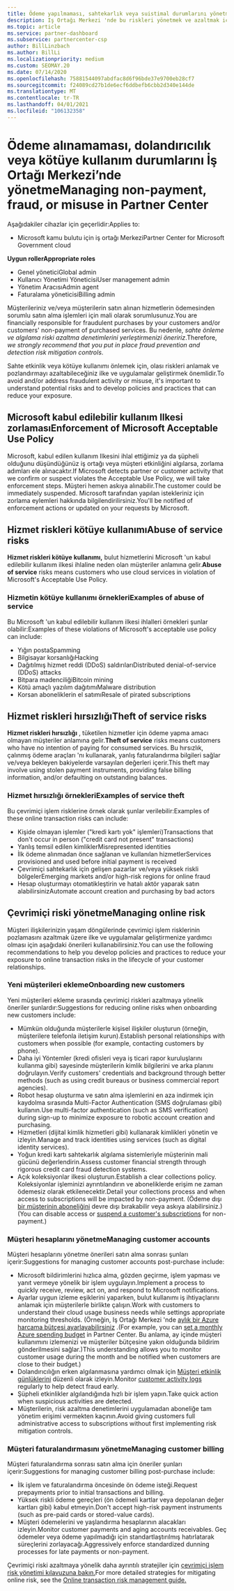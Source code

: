 ```yaml
---
title: Ödeme yapılmaması, sahtekarlık veya suistimal durumlarını yönetme
description: Iş Ortağı Merkezi 'nde bu riskleri yönetmek ve azaltmak için çevrimiçi işlemlere ve en iyi yöntemlere dahil olan çeşitli riskler hakkında bilgi edinin.
ms.topic: article
ms.service: partner-dashboard
ms.subservice: partnercenter-csp
author: BillLinzbach
ms.author: BillLi
ms.localizationpriority: medium
ms.custom: SEOMAY.20
ms.date: 07/14/2020
ms.openlocfilehash: 75881544097abdfac8d6f96bde37e9700eb28cf7
ms.sourcegitcommit: f24089cd27b1de6ecf6ddbefb6cbb2d340e144de
ms.translationtype: MT
ms.contentlocale: tr-TR
ms.lasthandoff: 04/01/2021
ms.locfileid: "106132358"
---
```

# <a name="managing-non-payment-fraud-or-misuse-in-partner-center"></a><span data-ttu-id="ad7ff-103">Ödeme alınamaması, dolandırıcılık veya kötüye kullanım durumlarını İş Ortağı Merkezi’nde yönetme</span><span class="sxs-lookup"><span data-stu-id="ad7ff-103">Managing non-payment, fraud, or misuse in Partner Center</span></span>

<span data-ttu-id="ad7ff-104">Aşağıdakiler cihazlar için geçerlidir:</span><span class="sxs-lookup"><span data-stu-id="ad7ff-104">Applies to:</span></span>

- <span data-ttu-id="ad7ff-105">Microsoft kamu bulutu için iş ortağı Merkezi</span><span class="sxs-lookup"><span data-stu-id="ad7ff-105">Partner Center for Microsoft Government cloud</span></span>

<span data-ttu-id="ad7ff-106">**Uygun roller**</span><span class="sxs-lookup"><span data-stu-id="ad7ff-106">**Appropriate roles**</span></span>

- <span data-ttu-id="ad7ff-107">Genel yönetici</span><span class="sxs-lookup"><span data-stu-id="ad7ff-107">Global admin</span></span>
- <span data-ttu-id="ad7ff-108">Kullanıcı Yönetimi Yöneticisi</span><span class="sxs-lookup"><span data-stu-id="ad7ff-108">User management admin</span></span>
- <span data-ttu-id="ad7ff-109">Yönetim Aracısı</span><span class="sxs-lookup"><span data-stu-id="ad7ff-109">Admin agent</span></span>
- <span data-ttu-id="ad7ff-110">Faturalama yöneticisi</span><span class="sxs-lookup"><span data-stu-id="ad7ff-110">Billing admin</span></span>

<span data-ttu-id="ad7ff-111">Müşterileriniz ve/veya müşterilerin satın alınan hizmetlerin ödemesinden sorumlu satın alma işlemleri için mali olarak sorumlusunuz.</span><span class="sxs-lookup"><span data-stu-id="ad7ff-111">You are financially responsible for fraudulent purchases by your customers and/or customers' non-payment of purchased services.</span></span> <span data-ttu-id="ad7ff-112">Bu nedenle, *sahte önleme ve algılama riski azaltma denetimlerini yerleştirmenizi öneririz*.</span><span class="sxs-lookup"><span data-stu-id="ad7ff-112">Therefore, *we strongly recommend that you put in place fraud prevention and detection risk mitigation controls*.</span></span>

<span data-ttu-id="ad7ff-113">Sahte etkinlik veya kötüye kullanımı önlemek için, olası riskleri anlamak ve pozlandırmayı azaltabileceğiniz ilke ve uygulamalar geliştirmek önemlidir.</span><span class="sxs-lookup"><span data-stu-id="ad7ff-113">To avoid and/or address fraudulent activity or misuse, it's important to understand potential risks and to develop policies and practices that can reduce your exposure.</span></span>

## <a name="enforcement-of-microsoft-acceptable-use-policy"></a><span data-ttu-id="ad7ff-114">Microsoft kabul edilebilir kullanım Ilkesi zorlaması</span><span class="sxs-lookup"><span data-stu-id="ad7ff-114">Enforcement of Microsoft Acceptable Use Policy</span></span>

<span data-ttu-id="ad7ff-115">Microsoft, kabul edilen kullanım Ilkesini ihlal ettiğimiz ya da şüpheli olduğunu düşündüğünüz iş ortağı veya müşteri etkinliğini algılarsa, zorlama adımları ele alınacaktır.</span><span class="sxs-lookup"><span data-stu-id="ad7ff-115">If Microsoft detects partner or customer activity that we confirm or suspect violates the Acceptable Use Policy, we will take enforcement steps.</span></span> <span data-ttu-id="ad7ff-116">Müşteri hemen askıya alınabilir.</span><span class="sxs-lookup"><span data-stu-id="ad7ff-116">The customer could be immediately suspended.</span></span> <span data-ttu-id="ad7ff-117">Microsoft tarafından yapılan istekleriniz için zorlama eylemleri hakkında bilgilendirilirsiniz.</span><span class="sxs-lookup"><span data-stu-id="ad7ff-117">You'll be notified of enforcement actions or updated on your requests by Microsoft.</span></span>

## <a name="abuse-of-service-risks"></a><span data-ttu-id="ad7ff-118">Hizmet riskleri kötüye kullanımı</span><span class="sxs-lookup"><span data-stu-id="ad7ff-118">Abuse of service risks</span></span>

<span data-ttu-id="ad7ff-119">**Hizmet riskleri kötüye kullanımı,** bulut hizmetlerini Microsoft 'un kabul edilebilir kullanım ilkesi ihlaline neden olan müşteriler anlamına gelir.</span><span class="sxs-lookup"><span data-stu-id="ad7ff-119">**Abuse of service** risks means customers who use cloud services in violation of Microsoft's Acceptable Use Policy.</span></span>

### <a name="examples-of-abuse-of-service"></a><span data-ttu-id="ad7ff-120">Hizmetin kötüye kullanımı örnekleri</span><span class="sxs-lookup"><span data-stu-id="ad7ff-120">Examples of abuse of service</span></span>

<span data-ttu-id="ad7ff-121">Bu Microsoft 'un kabul edilebilir kullanım ilkesi ihlalleri örnekleri şunlar olabilir:</span><span class="sxs-lookup"><span data-stu-id="ad7ff-121">Examples of these violations of Microsoft's acceptable use policy can include:</span></span>

- <span data-ttu-id="ad7ff-122">Yığın posta</span><span class="sxs-lookup"><span data-stu-id="ad7ff-122">Spamming</span></span>
- <span data-ttu-id="ad7ff-123">Bilgisayar korsanlığı</span><span class="sxs-lookup"><span data-stu-id="ad7ff-123">Hacking</span></span>
- <span data-ttu-id="ad7ff-124">Dağıtılmış hizmet reddi (DDoS) saldırıları</span><span class="sxs-lookup"><span data-stu-id="ad7ff-124">Distributed denial-of-service (DDoS) attacks</span></span>
- <span data-ttu-id="ad7ff-125">Bitpara madenciliği</span><span class="sxs-lookup"><span data-stu-id="ad7ff-125">Bitcoin mining</span></span>
- <span data-ttu-id="ad7ff-126">Kötü amaçlı yazılım dağıtımı</span><span class="sxs-lookup"><span data-stu-id="ad7ff-126">Malware distribution</span></span>
- <span data-ttu-id="ad7ff-127">Korsan aboneliklerin el satımı</span><span class="sxs-lookup"><span data-stu-id="ad7ff-127">Resale of pirated subscriptions</span></span>

## <a name="theft-of-service-risks"></a><span data-ttu-id="ad7ff-128">Hizmet riskleri hırsızlığı</span><span class="sxs-lookup"><span data-stu-id="ad7ff-128">Theft of service risks</span></span>

<span data-ttu-id="ad7ff-129">**Hizmet riskleri hırsızlığı** , tüketilen hizmetler için ödeme yapma amacı olmayan müşteriler anlamına gelir.</span><span class="sxs-lookup"><span data-stu-id="ad7ff-129">**Theft of service** risks means customers who have no intention of paying for consumed services.</span></span> <span data-ttu-id="ad7ff-130">Bu hırsızlık, çalınmış ödeme araçları 'nı kullanarak, yanlış faturalandırma bilgileri sağlar ve/veya bekleyen bakiyelerde varsayılan değerleri içerir.</span><span class="sxs-lookup"><span data-stu-id="ad7ff-130">This theft may involve using stolen payment instruments, providing false billing information, and/or defaulting on outstanding balances.</span></span>

### <a name="examples-of-service-theft"></a><span data-ttu-id="ad7ff-131">Hizmet hırsızlığı örnekleri</span><span class="sxs-lookup"><span data-stu-id="ad7ff-131">Examples of service theft</span></span>

<span data-ttu-id="ad7ff-132">Bu çevrimiçi işlem risklerine örnek olarak şunlar verilebilir:</span><span class="sxs-lookup"><span data-stu-id="ad7ff-132">Examples of these online transaction risks can include:</span></span>

- <span data-ttu-id="ad7ff-133">Kişide olmayan işlemler ("kredi kartı yok" işlemleri)</span><span class="sxs-lookup"><span data-stu-id="ad7ff-133">Transactions that don't occur in person ("credit card not present" transactions)</span></span>
- <span data-ttu-id="ad7ff-134">Yanlış temsil edilen kimlikler</span><span class="sxs-lookup"><span data-stu-id="ad7ff-134">Misrepresented identities</span></span>
- <span data-ttu-id="ad7ff-135">İlk ödeme alınmadan önce sağlanan ve kullanılan hizmetler</span><span class="sxs-lookup"><span data-stu-id="ad7ff-135">Services provisioned and used before initial payment is received</span></span>
- <span data-ttu-id="ad7ff-136">Çevrimiçi sahtekarlık için gelişen pazarlar ve/veya yüksek riskli bölgeler</span><span class="sxs-lookup"><span data-stu-id="ad7ff-136">Emerging markets and/or high-risk regions for online fraud</span></span>
- <span data-ttu-id="ad7ff-137">Hesap oluşturmayı otomatikleştirin ve hatalı aktör yaparak satın alabilirsiniz</span><span class="sxs-lookup"><span data-stu-id="ad7ff-137">Automate account creation and purchasing by bad actors</span></span>

## <a name="managing-online-risk"></a><span data-ttu-id="ad7ff-138">Çevrimiçi riski yönetme</span><span class="sxs-lookup"><span data-stu-id="ad7ff-138">Managing online risk</span></span>

<span data-ttu-id="ad7ff-139">Müşteri ilişkilerinizin yaşam döngülerinde çevrimiçi işlem risklerinin pozlamasını azaltmak üzere ilke ve uygulamalar geliştirmenize yardımcı olması için aşağıdaki önerileri kullanabilirsiniz.</span><span class="sxs-lookup"><span data-stu-id="ad7ff-139">You can use the following recommendations to help you develop policies and practices to reduce your exposure to online transaction risks in the lifecycle of your customer relationships.</span></span>

### <a name="onboarding-new-customers"></a><span data-ttu-id="ad7ff-140">Yeni müşterileri ekleme</span><span class="sxs-lookup"><span data-stu-id="ad7ff-140">Onboarding new customers</span></span>

<span data-ttu-id="ad7ff-141">Yeni müşterileri ekleme sırasında çevrimiçi riskleri azaltmaya yönelik öneriler şunlardır:</span><span class="sxs-lookup"><span data-stu-id="ad7ff-141">Suggestions for reducing online risks when onboarding new customers include:</span></span>

- <span data-ttu-id="ad7ff-142">Mümkün olduğunda müşterilerle kişisel ilişkiler oluşturun (örneğin, müşterilere telefonla iletişim kurun).</span><span class="sxs-lookup"><span data-stu-id="ad7ff-142">Establish personal relationships with customers when possible (for example, contacting customers by phone).</span></span>
- <span data-ttu-id="ad7ff-143">Daha iyi Yöntemler (kredi ofisleri veya iş ticari rapor kuruluşlarını kullanma gibi) sayesinde müşterilerin kimlik bilgilerini ve arka planını doğrulayın.</span><span class="sxs-lookup"><span data-stu-id="ad7ff-143">Verify customers' credentials and background through better methods (such as using credit bureaus or business commercial report agencies).</span></span>
- <span data-ttu-id="ad7ff-144">Robot hesap oluşturma ve satın alma işlemlerini en aza indirmek için kaydolma sırasında Multi-Factor Authentication (SMS doğrulaması gibi) kullanın.</span><span class="sxs-lookup"><span data-stu-id="ad7ff-144">Use multi-factor authentication (such as SMS verification) during sign-up to minimize exposure to robotic account creation and purchasing.</span></span>
- <span data-ttu-id="ad7ff-145">Hizmetleri (dijital kimlik hizmetleri gibi) kullanarak kimlikleri yönetin ve izleyin.</span><span class="sxs-lookup"><span data-stu-id="ad7ff-145">Manage and track identities using services (such as digital identity services).</span></span>
- <span data-ttu-id="ad7ff-146">Yoğun kredi kartı sahtekarlık algılama sistemleriyle müşterinin mali gücünü değerlendirin.</span><span class="sxs-lookup"><span data-stu-id="ad7ff-146">Assess customer financial strength through rigorous credit card fraud detection systems.</span></span>
- <span data-ttu-id="ad7ff-147">Açık koleksiyonlar ilkesi oluşturun.</span><span class="sxs-lookup"><span data-stu-id="ad7ff-147">Establish a clear collections policy.</span></span> <span data-ttu-id="ad7ff-148">Koleksiyonlar işleminizi ayrıntılandırın ve aboneliklerde erişim ne zaman ödemesiz olarak etkilenecektir.</span><span class="sxs-lookup"><span data-stu-id="ad7ff-148">Detail your collections process and when access to subscriptions will be impacted by non-payment.</span></span> <span data-ttu-id="ad7ff-149">(Ödeme dışı [bir müşterinin aboneliğini](create-a-new-subscription.md#suspend-a-subscription) devre dışı bırakabilir veya askıya alabilirsiniz.)</span><span class="sxs-lookup"><span data-stu-id="ad7ff-149">(You can disable access or [suspend a customer's subscriptions](create-a-new-subscription.md#suspend-a-subscription) for non-payment.)</span></span>

### <a name="managing-customer-accounts"></a><span data-ttu-id="ad7ff-150">Müşteri hesaplarını yönetme</span><span class="sxs-lookup"><span data-stu-id="ad7ff-150">Managing customer accounts</span></span>

<span data-ttu-id="ad7ff-151">Müşteri hesaplarını yönetme önerileri satın alma sonrası şunları içerir:</span><span class="sxs-lookup"><span data-stu-id="ad7ff-151">Suggestions for managing customer accounts post-purchase include:</span></span>

- <span data-ttu-id="ad7ff-152">Microsoft bildirimlerini hızlıca alma, gözden geçirme, işlem yapması ve yanıt vermeye yönelik bir işlem uygulayın.</span><span class="sxs-lookup"><span data-stu-id="ad7ff-152">Implement a process to quickly receive, review, act on, and respond to Microsoft notifications.</span></span>
- <span data-ttu-id="ad7ff-153">Ayarlar uygun izleme eşiklerini yaparken, bulut kullanımı iş ihtiyaçlarını anlamak için müşterilerle birlikte çalışın.</span><span class="sxs-lookup"><span data-stu-id="ad7ff-153">Work with customers to understand their cloud usage business needs while settings appropriate monitoring thresholds.</span></span> <span data-ttu-id="ad7ff-154">(Örneğin, Iş Ortağı Merkezi 'nde [aylık bir Azure harcama bütçesi ayarlayabilirsiniz](set-an-azure-spending-budget-for-your-customers.md) .</span><span class="sxs-lookup"><span data-stu-id="ad7ff-154">(For example, you can [set a monthly Azure spending budget](set-an-azure-spending-budget-for-your-customers.md) in Partner Center.</span></span> <span data-ttu-id="ad7ff-155">Bu anlama, ay içinde müşteri kullanımını izlemenizi ve müşteriler bütçesine yakın olduğunda bildirim gönderilmesini sağlar.)</span><span class="sxs-lookup"><span data-stu-id="ad7ff-155">This understanding allows you to monitor customer usage during the month and be notified when customers are close to their budget.)</span></span>
- <span data-ttu-id="ad7ff-156">Dolandırıcılığın erken algılanmasına yardımcı olmak için [Müşteri etkinlik günlüklerini](activity-logs.md) düzenli olarak izleyin.</span><span class="sxs-lookup"><span data-stu-id="ad7ff-156">Monitor [customer activity logs](activity-logs.md) regularly to help detect fraud early.</span></span>
- <span data-ttu-id="ad7ff-157">Şüpheli etkinlikler algılandığında hızlı bir işlem yapın.</span><span class="sxs-lookup"><span data-stu-id="ad7ff-157">Take quick action when suspicious activities are detected.</span></span>
- <span data-ttu-id="ad7ff-158">Müşterilerin, risk azaltma denetimlerini uygulamadan aboneliğe tam yönetim erişimi vermekten kaçının.</span><span class="sxs-lookup"><span data-stu-id="ad7ff-158">Avoid giving customers full administrative access to subscriptions without first implementing risk mitigation controls.</span></span>

### <a name="managing-customer-billing"></a><span data-ttu-id="ad7ff-159">Müşteri faturalandırmasını yönetme</span><span class="sxs-lookup"><span data-stu-id="ad7ff-159">Managing customer billing</span></span>

<span data-ttu-id="ad7ff-160">Müşteri faturalandırma sonrası satın alma için öneriler şunları içerir:</span><span class="sxs-lookup"><span data-stu-id="ad7ff-160">Suggestions for managing customer billing post-purchase include:</span></span>

- <span data-ttu-id="ad7ff-161">İlk işlem ve faturalandırma öncesinde ön ödeme isteği.</span><span class="sxs-lookup"><span data-stu-id="ad7ff-161">Request prepayments prior to initial transactions and billing.</span></span>
- <span data-ttu-id="ad7ff-162">Yüksek riskli ödeme gereçleri (ön ödemeli kartlar veya depolanan değer kartları gibi) kabul etmeyin.</span><span class="sxs-lookup"><span data-stu-id="ad7ff-162">Don't accept high-risk payment instruments (such as pre-paid cards or stored-value cards).</span></span>
- <span data-ttu-id="ad7ff-163">Müşteri ödemelerini ve yaşlandırma hesaplarının alacakları izleyin.</span><span class="sxs-lookup"><span data-stu-id="ad7ff-163">Monitor customer payments and aging accounts receivables.</span></span> <span data-ttu-id="ad7ff-164">Geç ödemeler veya ödeme yapılmadığı için standartlaştırılmış hatırlatarak süreçlerini zorlayacağı.</span><span class="sxs-lookup"><span data-stu-id="ad7ff-164">Aggressively enforce standardized dunning processes for late payments or non-payment.</span></span>

<span data-ttu-id="ad7ff-165">Çevrimiçi riski azaltmaya yönelik daha ayrıntılı stratejiler için [çevrimiçi işlem risk yönetimi kılavuzuna bakın.](https://query.prod.cms.rt.microsoft.com/cms/api/am/binary/RE4Bhtt)</span><span class="sxs-lookup"><span data-stu-id="ad7ff-165">For more detailed strategies for mitigating online risk, see the [Online transaction risk management guide.](https://query.prod.cms.rt.microsoft.com/cms/api/am/binary/RE4Bhtt)</span></span>
